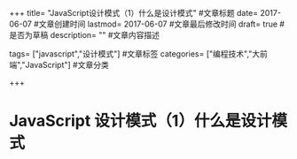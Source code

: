 +++
title= "JavaScript设计模式（1）什么是设计模式" #文章标题
date= 2017-06-07 #文章创建时间
lastmod= 2017-06-07 #文章最后修改时间
draft= true #是否为草稿
description= "" #文章内容描述

tags= ["javascript","设计模式"] #文章标签
categories= ["编程技术","大前端","JavaScript"] #文章分类

+++

# JavaScript 设计模式（1）什么是设计模式